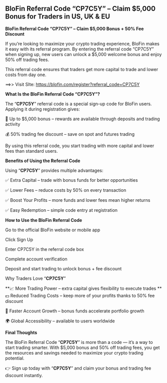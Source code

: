 ## BloFin Referral Code “CP7C5Y” – Claim $5,000 Bonus for Traders in US, UK & EU

**BloFin Referral Code “CP7C5Y” – Claim $5,000 Bonus + 50% Fee Discount**

If you’re looking to maximize your crypto trading experience, BloFin makes it easy with its referral program. By entering the referral code “CP7C5Y” when signing up, new users can unlock a $5,000 welcome bonus and enjoy 50% off trading fees.

This referral code ensures that traders get more capital to trade and lower costs from day one.

==>> Visit SIte: https://blofin.com/register?referral_code=CP7C5Y

**What Is the BloFin Referral Code “CP7C5Y”?**

The “**CP7C5Y**” referral code is a special sign-up code for BloFin users. Applying it during registration gives:

🎁 Up to $5,000 bonus – rewards are available through deposits and trading activity

💰 50% trading fee discount – save on spot and futures trading

By using this referral code, you start trading with more capital and lower fees than standard users.

**Benefits of Using the Referral Code**

Using “**CP7C5Y**” provides multiple advantages:

✅ Extra Capital – trade with bonus funds for better opportunities

✅ Lower Fees – reduce costs by 50% on every transaction

✅ Boost Your Profits – more funds and lower fees mean higher returns

✅ Easy Redemption – simple code entry at registration

**How to Use the BloFin Referral Code**

Go to the official BloFin website or mobile app

Click Sign Up

Enter CP7C5Y in the referral code box

Complete account verification

Deposit and start trading to unlock bonus + fee discount

Why Traders Love “**CP7C5Y**”

**📈 More Trading Power – extra capital gives flexibility to execute trades
**
💵 Reduced Trading Costs – keep more of your profits thanks to 50% fee discount

🚀 Faster Account Growth – bonus funds accelerate portfolio growth

🌍 Global Accessibility – available to users worldwide

**Final Thoughts**

The BloFin Referral Code “**CP7C5Y**” is more than a code — it’s a way to start trading smarter. With $5,000 bonus and 50% off trading fees, you get the resources and savings needed to maximize your crypto trading potential.

👉 Sign up today with “**CP7C5Y**” and claim your bonus and trading fee discount instantly.
